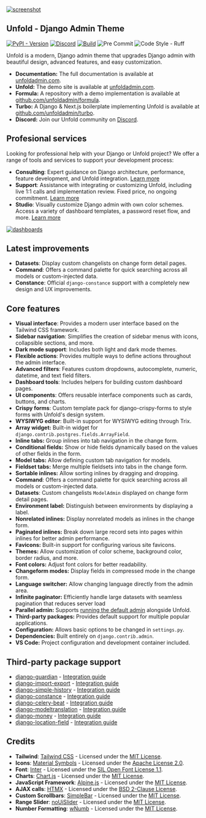 [![screenshot](https://github.com/user-attachments/assets/8c2dc5c1-480b-49ad-bd2e-57369ca4e306)](https://unfoldadmin.com)

## Unfold - Django Admin Theme

[![PyPI - Version](https://img.shields.io/pypi/v/django-unfold.svg?style=for-the-badge)](https://pypi.org/project/django-unfold/)
[![Discord](https://img.shields.io/discord/1297493955231088650?style=for-the-badge&logo=discord&logoColor=%23ffffff&color=7289da)](https://discord.gg/9sQj9MEbNz)
[![Build](https://img.shields.io/github/actions/workflow/status/unfoldadmin/django-unfold/release.yml?style=for-the-badge)](https://github.com/unfoldadmin/django-unfold/actions?query=workflow%3Arelease)
![Pre Commit](https://img.shields.io/badge/pre--commit-enabled-brightgreen?logo=pre-commit&logoColor=white&style=for-the-badge)
![Code Style - Ruff](https://img.shields.io/badge/code%20style-ruff-30173D.svg?style=for-the-badge)

Unfold is a modern, Django admin theme that upgrades Django admin with beautiful design, advanced features, and easy customization.

- **Documentation:** The full documentation is available at [unfoldadmin.com](https://unfoldadmin.com?utm_medium=github&utm_source=unfold).
- **Unfold:** The demo site is available at [unfoldadmin.com](https://unfoldadmin.com?utm_medium=github&utm_source=unfold).
- **Formula:** A repository with a demo implementation is available at [github.com/unfoldadmin/formula](https://github.com/unfoldadmin/formula?utm_medium=github&utm_source=unfold).
- **Turbo:** A Django & Next.js boilerplate implementing Unfold is available at [github.com/unfoldadmin/turbo](https://github.com/unfoldadmin/turbo?utm_medium=github&utm_source=unfold).
- **Discord:** Join our Unfold community on [Discord](https://discord.gg/9sQj9MEbNz).

## Profesional services

Looking for professional help with your Django or Unfold project? We offer a range of tools and services to support your development process:

- **Consulting**: Expert guidance on Django architecture, performance, feature development, and Unfold integration. [Learn more](https://unfoldadmin.com/consulting/?utm_medium=github&utm_source=unfold)
- **Support**: Assistance with integrating or customizing Unfold, including live 1:1 calls and implementation review. Fixed price, no ongoing commitment. [Learn more](https://unfoldadmin.com/support/?utm_medium=github&utm_source=unfold)
- **Studio**: Visually customize Django admin with own color schemes. Access a variety of dashboard templates, a password reset flow, and more. [Learn more](https://unfoldadmin.com/studio?utm_medium=github&utm_source=unfold)

[![dashboards](https://github.com/user-attachments/assets/7c3124ab-2f59-4254-9222-8a57970f51a6)](https://unfoldadmin.com/studio?utm_medium=github&utm_source=unfold)

## Latest improvements

- **Datasets**: Display custom changelists on change form detail pages.
- **Command**: Offers a command palette for quick searching across all models or custom-injected data.
- **Constance**: Official `django-constance` support with a completely new design and UX improvements.

## Core features

- **Visual interface**: Provides a modern user interface based on the Tailwind CSS framework.
- **Sidebar navigation**: Simplifies the creation of sidebar menus with icons, collapsible sections, and more.
- **Dark mode support**: Includes both light and dark mode themes.
- **Flexible actions**: Provides multiple ways to define actions throughout the admin interface.
- **Advanced filters**: Features custom dropdowns, autocomplete, numeric, datetime, and text field filters.
- **Dashboard tools**: Includes helpers for building custom dashboard pages.
- **UI components**: Offers reusable interface components such as cards, buttons, and charts.
- **Crispy forms**: Custom template pack for django-crispy-forms to style forms with Unfold's design system.
- **WYSIWYG editor**: Built-in support for WYSIWYG editing through Trix.
- **Array widget:** Built-in widget for `django.contrib.postgres.fields.ArrayField`.
- **Inline tabs:** Group inlines into tab navigation in the change form.
- **Conditional fields:** Show or hide fields dynamically based on the values of other fields in the form.
- **Model tabs:** Allow defining custom tab navigation for models.
- **Fieldset tabs:** Merge multiple fieldsets into tabs in the change form.
- **Sortable inlines:** Allow sorting inlines by dragging and dropping.
- **Command**: Offers a command palette for quick searching across all models or custom-injected data.
- **Datasets**: Custom changelists `ModelAdmin` displayed on change form detail pages.
- **Environment label:** Distinguish between environments by displaying a label.
- **Nonrelated inlines:** Display nonrelated models as inlines in the change form.
- **Paginated inlines:** Break down large record sets into pages within inlines for better admin performance.
- **Favicons:** Built-in support for configuring various site favicons.
- **Themes:** Allow customization of color scheme, background color, border radius, and more.
- **Font colors:** Adjust font colors for better readability.
- **Changeform modes:** Display fields in compressed mode in the change form.
- **Language switcher:** Allow changing language directly from the admin area.
- **Infinite paginator:** Efficiently handle large datasets with seamless pagination that reduces server load
- **Parallel admin:** Supports [running the default admin](https://unfoldadmin.com/blog/migrating-django-admin-unfold/?utm_medium=github&utm_source=unfold) alongside Unfold.
- **Third-party packages:** Provides default support for multiple popular applications.
- **Configuration:** Allows basic options to be changed in `settings.py`.
- **Dependencies:** Built entirely on `django.contrib.admin`.
- **VS Code:** Project configuration and development container included.

## Third-party package support

- [django-guardian](https://github.com/django-guardian/django-guardian) - [Integration guide](https://unfoldadmin.com/docs/integrations/django-guardian/)
- [django-import-export](https://github.com/django-import-export/django-import-export) - [Integration guide](https://unfoldadmin.com/docs/integrations/django-import-export/)
- [django-simple-history](https://github.com/jazzband/django-simple-history) - [Integration guide](https://unfoldadmin.com/docs/integrations/django-simple-history/)
- [django-constance](https://github.com/jazzband/django-constance) - [Integration guide](https://unfoldadmin.com/docs/integrations/django-constance/)
- [django-celery-beat](https://github.com/celery/django-celery-beat) - [Integration guide](https://unfoldadmin.com/docs/integrations/django-celery-beat/)
- [django-modeltranslation](https://github.com/deschler/django-modeltranslation) - [Integration guide](https://unfoldadmin.com/docs/integrations/django-modeltranslation/)
- [django-money](https://github.com/django-money/django-money) - [Integration guide](https://unfoldadmin.com/docs/integrations/django-money/)
- [django-location-field](https://github.com/caioariede/django-location-field) - [Integration guide](https://unfoldadmin.com/docs/integrations/django-location-field/)

## Credits

- **Tailwind**: [Tailwind CSS](https://github.com/tailwindlabs/tailwindcss) - Licensed under the [MIT License](https://opensource.org/licenses/MIT).
- **Icons**: [Material Symbols](https://github.com/google/material-design-icons) - Licensed under the [Apache License 2.0](https://www.apache.org/licenses/LICENSE-2.0).
- **Font**: [Inter](https://github.com/rsms/inter) - Licensed under the [SIL Open Font License 1.1](https://scripts.sil.org/OFL).
- **Charts**: [Chart.js](https://github.com/chartjs/Chart.js) - Licensed under the [MIT License](https://opensource.org/licenses/MIT).
- **JavaScript Framework**: [Alpine.js](https://github.com/alpinejs/alpine) - Licensed under the [MIT License](https://opensource.org/licenses/MIT).
- **AJAX calls**: [HTMX](https://htmx.org/) - Licensed under the [BSD 2-Clause License](https://opensource.org/licenses/BSD-2-Clause).
- **Custom Scrollbars**: [SimpleBar](https://github.com/Grsmto/simplebar) - Licensed under the [MIT License](https://opensource.org/licenses/MIT).
- **Range Slider**: [noUiSlider](https://github.com/leongersen/noUiSlider) - Licensed under the [MIT License](https://opensource.org/licenses/MIT).
- **Number Formatting**: [wNumb](https://github.com/leongersen/wnumb) - Licensed under the [MIT License](https://opensource.org/licenses/MIT).
